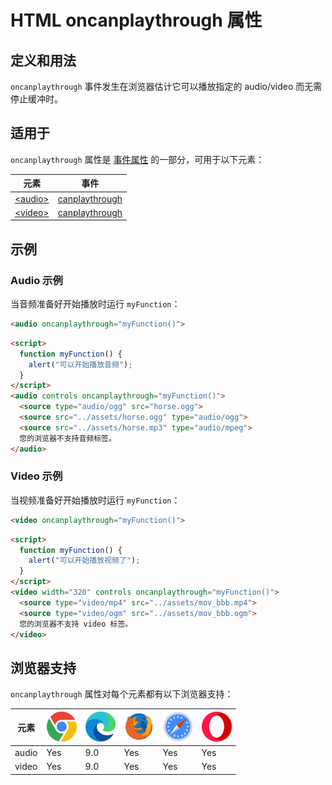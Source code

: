 HTML oncanplaythrough  属性
===

## 定义和用法

`oncanplaythrough` 事件发生在浏览器估计它可以播放指定的 audio/video 而无需停止缓冲时。

## 适用于

`oncanplaythrough` 属性是 [事件属性](../reference/eventattributes.md) 的一部分，可用于以下元素：

| 元素 | 事件 |
| --- | --- |
| [\<audio>](../tags/audio.md) | [canplaythrough](../reference/av/event/canplaythrough.md) |
| [\<video>](../tags/video.md) | [canplaythrough](../reference/av/event/canplaythrough.md) |
<!--rehype:style=width: 100%; display: inline-table;-->

## 示例

### Audio 示例

当音频准备好开始播放时运行 `myFunction`：

```html
<audio oncanplaythrough="myFunction()">
```


```html idoc:preview:iframe
<script>
  function myFunction() {
    alert("可以开始播放音频");
  }
</script> 
<audio controls oncanplaythrough="myFunction()">
  <source type="audio/ogg" src="horse.ogg">
  <source src="../assets/horse.ogg" type="audio/ogg">
  <source src="../assets/horse.mp3" type="audio/mpeg">
  您的浏览器不支持音频标签。
</audio>
```


### Video 示例

当视频准备好开始播放时运行 `myFunction`：

```html
<video oncanplaythrough="myFunction()">
```

```html idoc:preview:iframe
<script>
  function myFunction() {
    alert("可以开始播放视频了");
  }
</script> 
<video width="320" controls oncanplaythrough="myFunction()">
  <source type="video/mp4" src="../assets/mov_bbb.mp4">
  <source type="video/ogm" src="../assets/mov_bbb.ogm">
  您的浏览器不支持 video 标签。
</video>
```

## 浏览器支持

`oncanplaythrough` 属性对每个元素都有以下浏览器支持：

| 元素 | ![chrome][1] | ![edge][2] | ![firefox][3] | ![safari][4] | ![opera][5] |
| --- | --- | --- | --- | --- | --- |
| audio   | Yes | 9.0 | Yes | Yes | Yes |
| video   | Yes | 9.0 | Yes | Yes | Yes |
<!--rehype:style=width: 100%; display: inline-table;-->


[1]: ../assets/chrome.svg
[2]: ../assets/edge.svg
[3]: ../assets/firefox.svg
[4]: ../assets/safari.svg
[5]: ../assets/opera.svg
